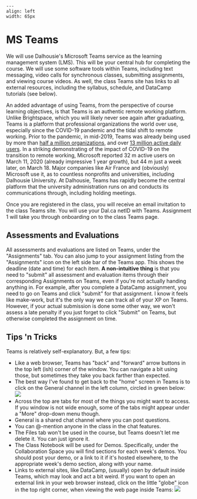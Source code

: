 ```{figure} images/teams_logo.png
---
align: left
width: 65px
```
# MS Teams

We will use Dalhousie's Microsoft Teams service as the learning management system (LMS). This will be your central hub for completing the course. We will use some software tools within Teams, including text messaging, video calls for synchronous classes, submitting assignments, and viewing course videos. As well, the class Teams site has links to all external resources, including the syllabus, schedule, and DataCamp tutorials (see below).

An added advantage of using Teams, from the perspective of course learning objectives, is that Teams is an authentic remote working platform. Unlike Brightspace, which you will likely never see again after graduating, Teams is a platform that professional organizations the world over use, especially since the COVID-19 pandemic and the tidal shift to remote working. Prior to the pandemic, in mid-2019, Teams was already being used by more than [half a million organizations](https://news.microsoft.com/europe/2019/03/27/the-future-of-work-these-companies-are-using-microsoft-teams-to-take-collaboration-to-a-whole-new-level/), and over [13 million active daily users](https://www.geekwire.com/2019/heres-many-people-use-microsoft-teams-every-day-compares-rival-slack/). In a striking demonstrating of the impact of COVID-19 on the transition to remote working, Microsoft reported 32 m active users on March 11, 2020 (already impressive 1 year growth), but 44 m just a week later, on March 18. Major companies like Air France and (obviously) Microsoft use it, as to countless nonprofits and universities, including Dalhousie University. At Dalhousie, Teams has rapidly become the central platform that the university administration runs on and conducts its communications through, including holding meetings.

Once you are registered in the class, you will receive an email invitation to the class Teams site. You will use your Dal.ca netID with Teams. Assignment 1 will take you through onboarding on to the class Teams page.

## Assessments and Evaluations
All assessments and evaluations are listed on Teams, under the "Assignments" tab. You can also jump to your assignment listing from the "Assignments" icon on the left side bar of the Teams app. This shows the deadline (date and time) for each item. **A non-intuitive thing** is that you need to "submit" all assessment and evaluation items through their corresponding Assignments on Teams, even if you're not actually handing anything in. For example, after you complete a DataCamp assignment, you need to go on Teams and click "submit" for that assignment. I know it feels like make-work, but it's the only way we can track all of your XP on Teams. However, if your actual submission is done some other way, we won't assess a late penalty if you just forget to click "Submit" on Teams, but otherwise completed the assignment on time.


## Tips 'n Tricks
Teams is relatively self-explanatory. But, a few tips:
- Like a web browser, Teams has "back" and "forward" arrow buttons in the top left (ish) corner of the window. You can navigate a bit using those, but sometimes they take you back farther than expected.
- The best way I've found to get back to the "home" screen in Teams is to click on the General channel in the left column, circled in green below:
![](images/teams_general.png)
- Across the top are tabs for most of the things you might want to access. If you window is not wide enough, some of the tabs might appear under a "More" drop-down menu though.
- General is a shared chat channel where you can post questions.
- You can @-mention anyone in the class in the chat features.
- The Files tab won't be used in the course, but Teams doesn't let me delete it. You can just ignore it.
- The Class Notebook will be used for Demos. Specifically, under the Collaboration Space you will find sections for each week's demos. You should post your demo, or a link to it if it's hosted elsewhere, to the appropriate week's demo section, along with your name.
- Links to external sites, like DataCamp, (usually) open by default inside Teams, which may look and act a bit weird. If you want to open an external link in your web browser instead, click on the little "globe" icon in the top right corner, when viewing the web page inside Teams:
![](images/teams_ext_www.png)
